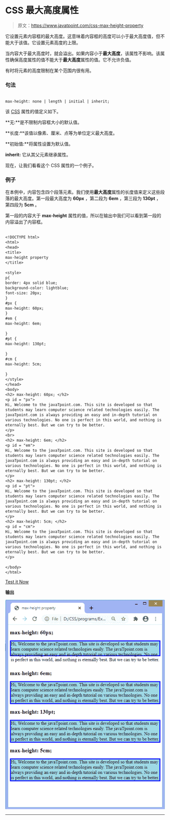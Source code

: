 # CSS 最大高度属性

> 原文：<https://www.javatpoint.com/css-max-height-property>

它设置元素内容框的最大高度。这意味着内容框的高度可以小于最大高度值，但不能大于该值。它设置元素高度的上限。

当内容大于最大高度时，就会溢出。如果内容小于**最大高度**，该属性不影响。该属性确保高度属性的值不能大于**最大高度**属性的值。它不允许负值。

有时将元素的高度限制在某个范围内很有用。

### 句法

```

max-height: none | length | initial | inherit;

```

该 [CSS](https://www.javatpoint.com/css-tutorial) 属性的值定义如下。

**无:**是不限制内容框大小的默认值。

**长度:**该值以像素、厘米、点等为单位定义最大高度。

**初始值:**将属性设置为默认值。

**inherit:** 它从其父元素继承属性。

现在，让我们看看这个 CSS 属性的一个例子。

### 例子

在本例中，内容包含四个段落元素。我们使用**最大高度**属性的长度值来定义这些段落的最大高度。第一段最大高度为 **60px** ，第二段为 **6em** ，第三段为 **130pt** ，第四段为 **5cm** 。

第一段的内容大于 **max-height** 属性的值，所以在输出中我们可以看到第一段的内容溢出了内容框。

```

<!DOCTYPE html>
<html>
<head>
<title>
max-height property
</title>

<style>
p{
border: 4px solid blue;
background-color: lightblue;
font-size: 20px;
}
#px {
max-height: 60px;
}
#em {
max-height: 6em;

}
#pt {
max-height: 130pt;

}
#cm {
max-height: 5cm;

}
</style>
</head>
<body>
<h2> max-height: 60px; </h2>
<p id = "px">
Hi, Welcome to the javaTpoint.com. This site is developed so that students may learn computer science related technologies easily. The javaTpoint.com is always providing an easy and in-depth tutorial on various technologies. No one is perfect in this world, and nothing is eternally best. But we can try to be better.
</p>
<br>
<h2> max-height: 6em; </h2>
<p id = "em">
Hi, Welcome to the javaTpoint.com. This site is developed so that students may learn computer science related technologies easily. The javaTpoint.com is always providing an easy and in-depth tutorial on various technologies. No one is perfect in this world, and nothing is eternally best. But we can try to be better.
</p>
<h2> max-height: 130pt; </h2>
<p id = "pt">
Hi, Welcome to the javaTpoint.com. This site is developed so that students may learn computer science related technologies easily. The javaTpoint.com is always providing an easy and in-depth tutorial on various technologies. No one is perfect in this world, and nothing is eternally best. But we can try to be better.
</p>
<h2> max-height: 5cm; </h2>
<p id = "cm">
Hi, Welcome to the javaTpoint.com. This site is developed so that students may learn computer science related technologies easily. The javaTpoint.com is always providing an easy and in-depth tutorial on various technologies. No one is perfect in this world, and nothing is eternally best. But we can try to be better.
</p>

</body>
</html>

```

[Test it Now](https://www.javatpoint.com/oprweb/test.jsp?filename=css-max-height-property1)

**输出**

![CSS max-height property](img/7e84638bb2a7968e06dcc4e1fcbe1d7a.png)

* * *